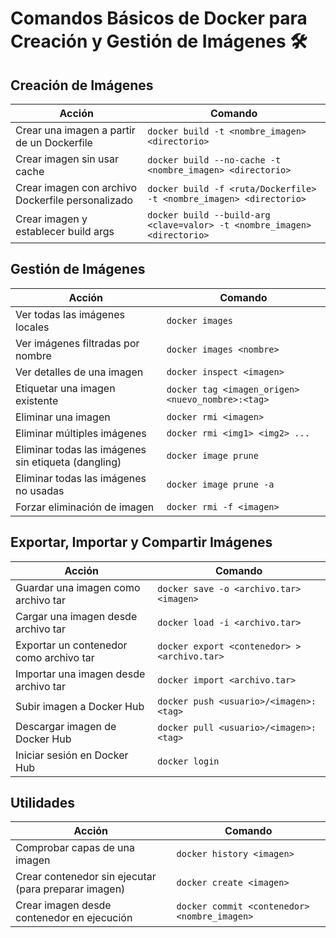 # Comandos Básicos de Docker para Creación y Gestión de Imágenes 🛠️

## Creación de Imágenes

| Acción | Comando |
|--------|---------|
| Crear una imagen a partir de un Dockerfile | `docker build -t <nombre_imagen> <directorio>` |
| Crear imagen sin usar cache | `docker build --no-cache -t <nombre_imagen> <directorio>` |
| Crear imagen con archivo Dockerfile personalizado | `docker build -f <ruta/Dockerfile> -t <nombre_imagen> <directorio>` |
| Crear imagen y establecer build args | `docker build --build-arg <clave=valor> -t <nombre_imagen> <directorio>` |

## Gestión de Imágenes

| Acción | Comando |
|--------|---------|
| Ver todas las imágenes locales | `docker images` |
| Ver imágenes filtradas por nombre | `docker images <nombre>` |
| Ver detalles de una imagen | `docker inspect <imagen>` |
| Etiquetar una imagen existente | `docker tag <imagen_origen> <nuevo_nombre>:<tag>` |
| Eliminar una imagen | `docker rmi <imagen>` |
| Eliminar múltiples imágenes | `docker rmi <img1> <img2> ...` |
| Eliminar todas las imágenes sin etiqueta (dangling) | `docker image prune` |
| Eliminar todas las imágenes no usadas | `docker image prune -a` |
| Forzar eliminación de imagen | `docker rmi -f <imagen>` |

## Exportar, Importar y Compartir Imágenes

| Acción | Comando |
|--------|---------|
| Guardar una imagen como archivo tar | `docker save -o <archivo.tar> <imagen>` |
| Cargar una imagen desde archivo tar | `docker load -i <archivo.tar>` |
| Exportar un contenedor como archivo tar | `docker export <contenedor> > <archivo.tar>` |
| Importar una imagen desde archivo tar | `docker import <archivo.tar>` |
| Subir imagen a Docker Hub | `docker push <usuario>/<imagen>:<tag>` |
| Descargar imagen de Docker Hub | `docker pull <usuario>/<imagen>:<tag>` |
| Iniciar sesión en Docker Hub | `docker login` |

## Utilidades

| Acción | Comando |
|--------|---------|
| Comprobar capas de una imagen | `docker history <imagen>` |
| Crear contenedor sin ejecutar (para preparar imagen) | `docker create <imagen>` |
| Crear imagen desde contenedor en ejecución | `docker commit <contenedor> <nombre_imagen>` |
